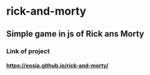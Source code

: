 # rick-and-morty
## Simple game in js of Rick ans Morty

### Link of project 
#### https://eosia.github.io/rick-and-morty/
